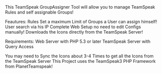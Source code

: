 This TeamSpeak GroupAssigner Tool will allow you to manage TeamSpeak Rules and self assignable Groups!

Feautures:
    Rules
    Set a maximum Limit of Groups a User can assign himself!
    User search via his IP
    Complete Web Setup no need to edit Configs manually!
    Downloads the Icons directly from the TeamSpeak Server!


Requirements:
    Web Server with PHP 5.3 or later
    TeamSpeak Server with Query Access
    

You may need to Sync the Icons about 3-4 Times to get all the Icons from the TeamSpeak Server
This Project uses the TeamSpeak3 PHP Framework from PlanetTeamspeak!